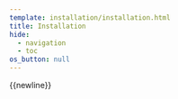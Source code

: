 ```yaml
---
template: installation/installation.html
title: Installation
hide:
  - navigation
  - toc
os_button: null
---
```


{{newline}}
